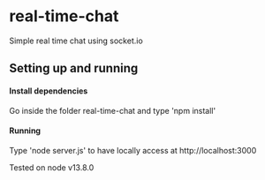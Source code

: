 # real-time-chat
Simple real time chat using socket.io

## Setting up and running

#### Install dependencies

Go inside the folder real-time-chat and type 'npm install'

#### Running

Type 'node server.js' to have locally access at http://localhost:3000

Tested on node v13.8.0

